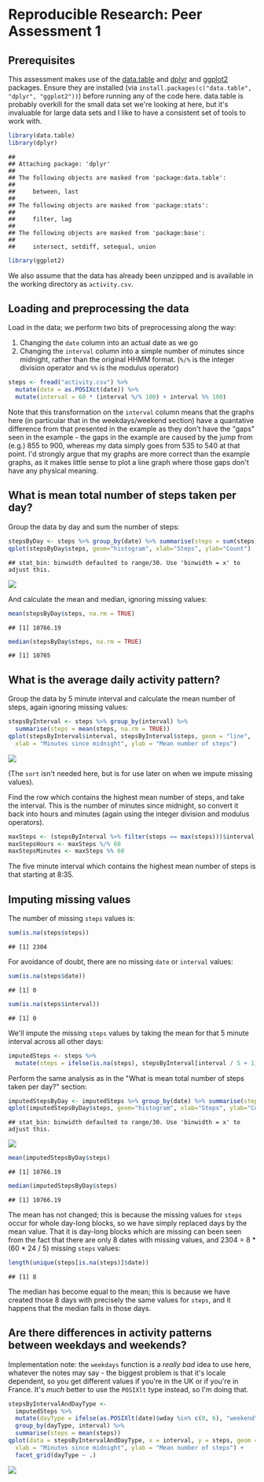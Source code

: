 # Reproducible Research: Peer Assessment 1

## Prerequisites

This assessment makes use of the [data.table](https://cran.r-project.org/web/packages/data.table/index.html) and [dplyr](https://cran.r-project.org/web/packages/dplyr/index.html) and [ggplot2](https://cran.r-project.org/web/packages/ggplot2/index.html) packages. Ensure they are installed (via `install.packages(c("data.table", "dplyr", "ggplot2"))`) before running any of the code here. data.table is probably overkill for the small data set we're looking at here, but it's invaluable for large data sets and I like to have a consistent set of tools to work with.


```r
library(data.table)
library(dplyr)
```

```
## 
## Attaching package: 'dplyr'
## 
## The following objects are masked from 'package:data.table':
## 
##     between, last
## 
## The following objects are masked from 'package:stats':
## 
##     filter, lag
## 
## The following objects are masked from 'package:base':
## 
##     intersect, setdiff, setequal, union
```

```r
library(ggplot2)
```

We also assume that the data has already been unzipped and is available in the working directory as `activity.csv`.

## Loading and preprocessing the data

Load in the data; we perform two bits of preprocessing along the way:

1. Changing the `date` column into an actual date as we go
2. Changing the `interval` column into a simple number of minutes since midnight, rather than the original HHMM format. (`%/%` is the integer division operator and `%%` is the modulus operator)


```r
steps <- fread("activity.csv") %>%
  mutate(date = as.POSIXct(date)) %>%
  mutate(interval = 60 * (interval %/% 100) + interval %% 100)
```

Note that this transformation on the `interval` column means that the graphs here (in particular that in the weekdays/weekend section) have a quantative difference from that presented in the example as they don't have the "gaps" seen in the example - the gaps in the example are caused by the jump from (e.g.) 855 to 900, whereas my data simply goes from 535 to 540 at that point. I'd strongly argue that my graphs are more correct than the example graphs, as it makes little sense to plot a line graph where those gaps don't have any physical meaning.

## What is mean total number of steps taken per day?

Group the data by day and sum the number of steps:


```r
stepsByDay <- steps %>% group_by(date) %>% summarise(steps = sum(steps))
qplot(stepsByDay$steps, geom="histogram", xlab="Steps", ylab="Count")
```

```
## stat_bin: binwidth defaulted to range/30. Use 'binwidth = x' to adjust this.
```

![](PA1_template_files/figure-html/unnamed-chunk-3-1.png) 

And calculate the mean and median, ignoring missing values:


```r
mean(stepsByDay$steps, na.rm = TRUE)
```

```
## [1] 10766.19
```

```r
median(stepsByDay$steps, na.rm = TRUE)
```

```
## [1] 10765
```

## What is the average daily activity pattern?

Group the data by 5 minute interval and calculate the mean number of steps, again ignoring missing values:


```r
stepsByInterval <- steps %>% group_by(interval) %>%
  summarise(steps = mean(steps, na.rm = TRUE))
qplot(stepsByInterval$interval, stepsByInterval$steps, geom = "line",
  xlab = "Minutes since midnight", ylab = "Mean number of steps")
```

![](PA1_template_files/figure-html/unnamed-chunk-5-1.png) 

(The `sort` isn't needed here, but is for use later on when we impute missing values).

Find the row which contains the highest mean number of steps, and take the interval. This is the number of minutes since midnight, so convert it back into hours and minutes (again using the integer division and modulus operators).


```r
maxSteps <- (stepsByInterval %>% filter(steps == max(steps)))$interval
maxStepsHours <- maxSteps %/% 60
maxStepsMinutes <- maxSteps %% 60
```

The five minute interval which contains the highest mean number of steps is that starting at 8:35.

## Imputing missing values

The number of missing `steps` values is:


```r
sum(is.na(steps$steps))
```

```
## [1] 2304
```

For avoidance of doubt, there are no missing `date` or `interval` values:


```r
sum(is.na(steps$date))
```

```
## [1] 0
```

```r
sum(is.na(steps$interval))
```

```
## [1] 0
```

We'll impute the missing `steps` values by taking the mean for that 5 minute interval across all other days:


```r
imputedSteps <- steps %>%
  mutate(steps = ifelse(is.na(steps), stepsByInterval[interval / 5 + 1]$steps, steps))
```

Perform the same analysis as in the "What is mean total number of steps taken per day?" section:


```r
imputedStepsByDay <- imputedSteps %>% group_by(date) %>% summarise(steps = sum(steps))
qplot(imputedStepsByDay$steps, geom="histogram", xlab="Steps", ylab="Count")
```

```
## stat_bin: binwidth defaulted to range/30. Use 'binwidth = x' to adjust this.
```

![](PA1_template_files/figure-html/unnamed-chunk-10-1.png) 

```r
mean(imputedStepsByDay$steps)
```

```
## [1] 10766.19
```

```r
median(imputedStepsByDay$steps)
```

```
## [1] 10766.19
```

The mean has not changed; this is because the missing values for `steps` occur for whole day-long blocks, so we have simply replaced days by the mean value. That it is day-long blocks which are missing can been seen from the fact that there are only 8 dates with missing values, and 2304 = 8 * (60 * 24 / 5) missing `steps` values:


```r
length(unique(steps[is.na(steps)]$date))
```

```
## [1] 8
```

The median has become equal to the mean; this is because we have created those 8 days with precisely the same values for `steps`, and it happens that the median falls in those days.

## Are there differences in activity patterns between weekdays and weekends?

Implementation note: the `weekdays` function is a *really bad* idea to use here, whatever the notes may say - the biggest problem is that it's locale dependent, so you get different values if you're in the UK or if you're in France. It's *much* better to use the `POSIXlt` type instead, so I'm doing that.


```r
stepsByIntervalAndDayType <-
  imputedSteps %>%
  mutate(dayType = ifelse(as.POSIXlt(date)$wday %in% c(0, 6), "weekend", "weekday")) %>%
  group_by(dayType, interval) %>%
  summarise(steps = mean(steps))
qplot(data = stepsByIntervalAndDayType, x = interval, y = steps, geom = "line",
  xlab = "Minutes since midnight", ylab = "Mean number of steps") +
  facet_grid(dayType ~ .)
```

![](PA1_template_files/figure-html/unnamed-chunk-12-1.png) 


